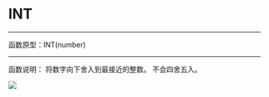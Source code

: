 # INT
*****
函数原型：INT(number)
*****
函数说明：
将数字向下舍入到最接近的整数。
不会四舍五入。

![](http://docfiles.baibaoyun.com/FrTplQU2D6Tuqn55Os_pLXl5BfrJ)

